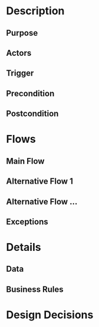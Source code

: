 # Description
## Purpose
## Actors
## Trigger
## Precondition
## Postcondition

# Flows
## Main Flow
## Alternative Flow 1
## Alternative Flow ...
## Exceptions

# Details
## Data
## Business Rules

# Design Decisions
